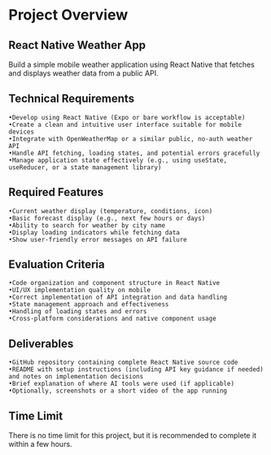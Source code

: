 # Project Overview
## React Native Weather App

Build a simple mobile weather application using React Native that fetches and displays weather data from a public API.

## Technical Requirements

    •Develop using React Native (Expo or bare workflow is acceptable)
    •Create a clean and intuitive user interface suitable for mobile devices
    •Integrate with OpenWeatherMap or a similar public, no-auth weather API
    •Handle API fetching, loading states, and potential errors gracefully
    •Manage application state effectively (e.g., using useState, useReducer, or a state management library)

## Required Features

    •Current weather display (temperature, conditions, icon)
    •Basic forecast display (e.g., next few hours or days)
    •Ability to search for weather by city name
    •Display loading indicators while fetching data
    •Show user-friendly error messages on API failure

## Evaluation Criteria

    •Code organization and component structure in React Native
    •UI/UX implementation quality on mobile
    •Correct implementation of API integration and data handling
    •State management approach and effectiveness
    •Handling of loading states and errors
    •Cross-platform considerations and native component usage

## Deliverables

    •GitHub repository containing complete React Native source code
    •README with setup instructions (including API key guidance if needed) and notes on implementation decisions
    •Brief explanation of where AI tools were used (if applicable)
    •Optionally, screenshots or a short video of the app running

## Time Limit
There is no time limit for this project, but it is recommended to complete it within a few hours.